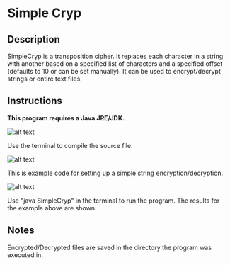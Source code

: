 # Simple Cryp

## Description
SimpleCryp is a transposition cipher. It replaces each character in a string with another based on a specified list of characters and a specified offset (defaults to 10 or can be set manually). It can be used to encrypt/decrypt strings or entire text files.

## Instructions
**This program requires a Java JRE/JDK.**

![alt text](http://i.imgur.com/Q6gX23J.jpg "Compile In Terminal")

Use the terminal to compile the source file.

![alt text](http://i.imgur.com/7xaHpsw.png "Example Code")

This is example code for setting up a simple string encryption/decryption.

![alt text](http://i.imgur.com/grIViZL.png "Run The Program")

Use "java SimpleCryp" in the terminal to run the program. The results for the example above are shown.

## Notes
Encrypted/Decrypted files are saved in the directory the program was executed in.
